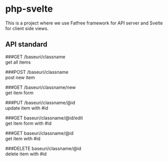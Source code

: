 # php-svelte
This is a project where we use Fatfree framework for API server and Svelte for client side views.

## API standard

###GET /baseuri/classname   
get all items

###POST /baseuri/classname     
post new item

###GET /baseuri/classname/new       
get item form

###PUT /baseuri/classname/@id           
update item with #id

###GET baseuri/classname/@id/edit         
get item form with #id

###GET baseuri/classname/@id   
get item with #id

###DELETE baseuri/classname/@id     
delete item with #id
